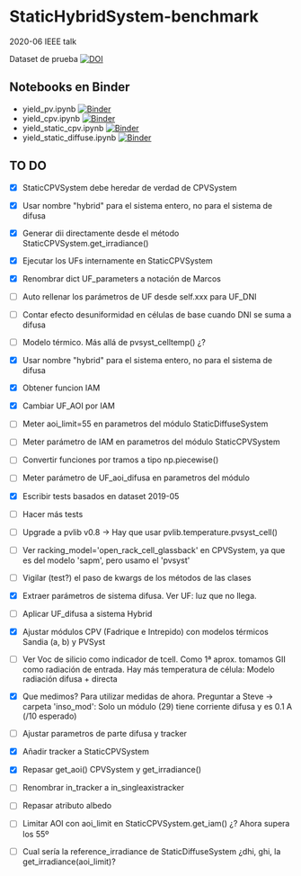 # StaticHybridSystem-benchmark
2020-06 IEEE talk

Dataset de prueba [![DOI](https://zenodo.org/badge/DOI/10.5281/zenodo.3346823.svg)](https://doi.org/10.5281/zenodo.3346823)

## Notebooks en Binder
* yield_pv.ipynb [![Binder](https://mybinder.org/badge_logo.svg)](https://mybinder.org/v2/gh/isi-ies-group/StaticHybridSystem-benchmark/master?filepath=yield_pv.ipynb)
* yield_cpv.ipynb [![Binder](https://mybinder.org/badge_logo.svg)](https://mybinder.org/v2/gh/isi-ies-group/StaticHybridSystem-benchmark/master?filepath=yield_cpv.ipynb)
* yield_static_cpv.ipynb [![Binder](https://mybinder.org/badge_logo.svg)](https://mybinder.org/v2/gh/isi-ies-group/StaticHybridSystem-benchmark/master?filepath=yield_static_cpv.ipynb)
* yield_static_diffuse.ipynb [![Binder](https://mybinder.org/badge_logo.svg)](https://mybinder.org/v2/gh/isi-ies-group/StaticHybridSystem-benchmark/master?filepath=yield_static_diffuse.ipynb)


## TO DO
* [x] StaticCPVSystem debe heredar de verdad de CPVSystem
* [x] Usar nombre "hybrid" para el sistema entero, no para el sistema de difusa
* [x] Generar dii directamente desde el método StaticCPVSystem.get_irradiance()
* [x] Ejecutar los UFs internamente en StaticCPVSystem
* [x] Renombrar dict UF_parameters a notación de Marcos
* [ ] Auto rellenar los parámetros de UF desde self.xxx para UF_DNI
* [ ] Contar efecto desuniformidad en células de base cuando DNI se suma a difusa
* [ ] Modelo térmico. Más allá de pvsyst_celltemp() ¿?
* [x] Usar nombre "hybrid" para el sistema entero, no para el sistema de difusa
* [x] Obtener funcion IAM
* [x] Cambiar UF_AOI por IAM
* [ ] Meter aoi_limit=55 en parametros del módulo StaticDiffuseSystem
* [ ] Meter parámetro de IAM en parametros del módulo StaticCPVSystem
* [ ] Convertir funciones por tramos a tipo np.piecewise()
* [ ] Meter parámetro de UF_aoi_difusa en parametros del módulo
* [x] Escribir tests basados en dataset 2019-05
* [ ] Hacer más tests
* [ ] Upgrade a pvlib v0.8 -> Hay que usar pvlib.temperature.pvsyst_cell()
* [ ] Ver racking_model='open_rack_cell_glassback' en CPVSystem, ya que es del modelo 'sapm', pero usamo el 'pvsyst'
* [ ] Vigilar (test?) el paso de kwargs de los métodos de las clases

* [x] Extraer parámetros de sistema difusa. Ver UF: luz que no llega.
* [ ] Aplicar UF_difusa a sistema Hybrid
* [x] Ajustar módulos CPV (Fadrique e Intrepido) con modelos térmicos Sandia (a, b) y PVSyst
* [ ] Ver Voc de silicio como indicador de tcell. Como 1ª aprox. tomamos GII como radiación de entrada.
        Hay más temperatura de célula: Modelo radiación difusa + directa
* [x] Que medimos? Para utilizar medidas de ahora. Preguntar a Steve ->
        carpeta 'inso_mod': Solo un módulo (29) tiene corriente difusa y es 0.1 A (/10 esperado)
* [ ] Ajustar parametros de parte difusa y tracker
* [x] Añadir tracker a StaticCPVSystem
* [x] Repasar get_aoi() CPVSystem y get_irradiance()
* [ ] Renombrar in_tracker a in_singleaxistracker
* [ ] Repasar atributo albedo
* [ ] Limitar AOI con aoi_limit en StaticCPVSystem.get_iam() ¿? Ahora supera los 55º
* [ ] Cual sería la reference_irradiance de StaticDiffuseSystem ¿dhi, ghi, la get_irradiance(aoi_limit)?